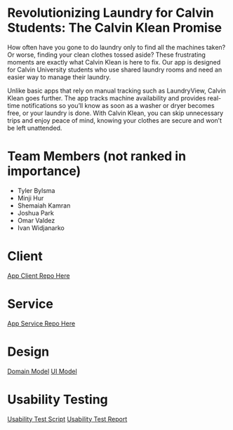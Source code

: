 # Revolutionizing Laundry for Calvin Students: The Calvin Klean Promise

How often have you gone to do laundry only to find all the machines taken? Or worse, finding your clean clothes tossed aside? These frustrating moments are exactly what Calvin Klean is here to fix. Our app is designed for Calvin University students who use shared laundry rooms and need an easier way to manage their laundry.

Unlike basic apps that rely on manual tracking such as LaundryView, Calvin Klean goes further. The app tracks machine availability and provides real-time notifications so you’ll know as soon as a washer or dryer becomes free, or your laundry is done. With Calvin Klean, you can skip unnecessary trips and enjoy peace of mind, knowing your clothes are secure and won’t be left unattended.

# Team Members (not ranked in importance)
- Tyler Bylsma
- Minji Hur
- Shemaiah Kamran
- Joshua Park
- Omar Valdez
- Ivan Widjanarko

# Client
  [App Client Repo Here](https://github.com/TideyTeam/Client)


# Service
  [App Service Repo Here](https://github.com/TideyTeam/Service)

# Design
  [Domain Model](https://github.com/TideyTeam/Project/blob/main/Domain%20Model%20picture.pdf)
  [UI Model](https://github.com/TideyTeam/Project/blob/main/UIMockUp.png)

# Usability Testing
  [Usability Test Script](https://github.com/TideyTeam/Project/blob/main/Tidey%20Team%20Usability%20Script.pdf)
  [Usability Test Report](https://github.com/TideyTeam/Project/blob/main/Usability%20Test%20Report_%20Calvin%20Klean%20-%20Google%20Docs.pdf)
  
